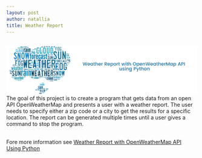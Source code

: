 ```yaml
---
layout: post
author: natallia
title: Weather Report 
---
```

<br>
<img src ="images/weathertrans.png"><br>  
The goal of this project is to create a program that gets data from an open API OpenWeatherMap and presents a user with a weather report. The user needs to specify either a zip code or a city to get the results for a specific location. The report can be generated multiple times until a user gives a command to stop the program.<br>

<br>

Fore more information see [Weather Report with OpenWeatherMap API Using Python](https://github.com/natacasey/Weather_Report_with_OpenWeatherMap_Using_Python)
<br>

